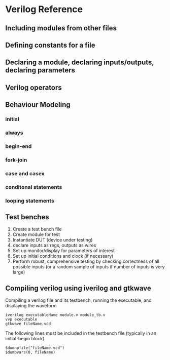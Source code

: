# Verilog Reference

## Including modules from other files

## Defining constants for a file

## Declaring a module, declaring inputs/outputs, declaring parameters

## Verilog operators

## Behaviour Modeling

### initial

### always

### begin-end

### fork-join

### case and casex 

### conditonal statements

### looping statements

## Test benches

<ol>
  <li> Create a test bench file
  <li> Create module for test
  <li> Instantiate DUT (device under testing)
  <li> declare inputs as regs, outputs as wires
  <li> Set up monitor/display for parameters of interest
  <li> Set up initial conditions and clock (if necessary)
  <li> Perform robust, comprehensive testing by checking correctness of all possible inputs (or a random sample of inputs if number of inputs is very large)
</ol>

## Compiling verilog using iverilog and gtkwave
Compiling a verilog file and its testbench, running the executable, and displaying the waveform
```
iverilog executableName module.v module_tb.v
vvp executable
gtkwave fileName.vcd
```

The following lines must be included in the testbench file (typically in an initial-begin block) 
```
$dumnpfile("fileName.vcd")
$dumpvars(0, fileName)
```
